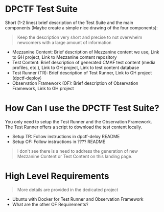 # DPCTF Test Suite

Short (1-2 lines) brief description of the Test Suite and the main components (Maybe create a simple nice drawing of the four components):

> Keep the description very short and precise to not overwhelm newcomers with a large amount of information

* Mezzanine Content: Brief description of Mezzanine content we use, Link to GH project, Link to Mezzanine content repository 
* Test Content: Brief description of generated CMAF test content (media profiles, etc.), Link to GH project, Link to test content database 
* Test Runner (TR): Brief description of Test Runner, Link to GH project (dpctf-deploy)
* Observation Framework (OF): Brief description of Observation Framework, Link to GH project

# How Can I use the DPCTF Test Suite?

You only need to setup the Test Runner and the Observation Framework. The Test Runner offers a script to download the test content locally.

* Setup TR: Follow instructions in dpctf-deloy README
* Setup OF: Follow instructions in ???? README

> I don't see there is a need to address the generation of new Mezzanine Content or Test Content on this landing page. 

# High Level Requirements

> More details are provided in the dedicated project 

* Ubuntu with Docker for Test Runner and Observation Framework
* What are the other OF Requirements?
